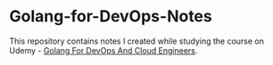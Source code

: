 # Golang-for-DevOps-Notes

This repository contains notes I created while studying the course on Udemy - [Golang For DevOps And Cloud Engineers](https://hpeops.udemy.com/course/golang-for-devops-and-cloud-engineers/).